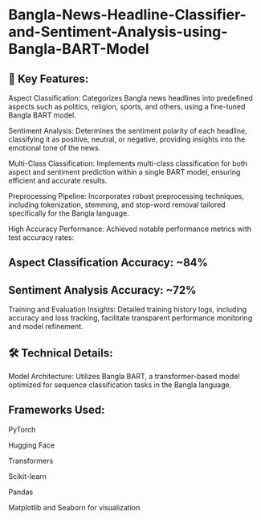 # Bangla-News-Headline-Classifier-and-Sentiment-Analysis-using-Bangla-BART-Model

## 🚀 Key Features:

Aspect Classification:
Categorizes Bangla news headlines into predefined aspects such as politics, religion, sports, and others, using a fine-tuned Bangla BART model.

Sentiment Analysis:
Determines the sentiment polarity of each headline, classifying it as positive, neutral, or negative, providing insights into the emotional tone of the news.

Multi-Class Classification:
Implements multi-class classification for both aspect and sentiment prediction within a single BART model, ensuring efficient and accurate results.

Preprocessing Pipeline:
Incorporates robust preprocessing techniques, including tokenization, stemming, and stop-word removal tailored specifically for the Bangla language.

High Accuracy Performance:
Achieved notable performance metrics with test accuracy rates:

## Aspect Classification Accuracy: ~84%
## Sentiment Analysis Accuracy: ~72%
Training and Evaluation Insights:
Detailed training history logs, including accuracy and loss tracking, facilitate transparent performance monitoring and model refinement.

## 🛠 Technical Details:

Model Architecture:
Utilizes Bangla BART, a transformer-based model optimized for sequence classification tasks in the Bangla language.

## Frameworks Used:
PyTorch

Hugging Face 

Transformers 

Scikit-learn 

Pandas 

Matplotlib and Seaborn for visualization
